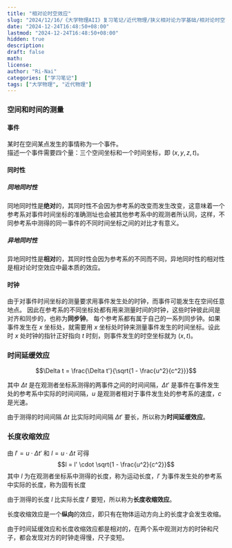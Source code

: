 ```yaml
---
title: "相对论时空效应"
slug: "2024/12/16/《大学物理AII》复习笔记/近代物理/狭义相对论力学基础/相对论时空效应"
date: "2024-12-24T16:48:50+08:00"
lastmod: "2024-12-24T16:48:50+08:00"
hidden: true
description:
draft: false
math:
license:
author: "Ri-Nai"
categories: ["学习笔记"]
tags: ["大学物理", "近代物理"]
---
```

### 空间和时间的测量
#### 事件
某时在空间某点发生的事情称为一个事件。  
描述一个事件需要四个量：三个空间坐标和一个时间坐标，即 $(x, y, z, t)$。  

#### 同时性
##### 同地同时性
同地同时性是**绝对**的，其同时性不会因为参考系的改变而发生改变，这意味着一个参考系对事件时间坐标的准确测址也会被其他参考系中的观测者所认同，这样，不同参考系中测得的同一事件的不同时间坐标之间的对比才有意义。

##### 异地同时性
异地同时性是**相对**的，其同时性会因为参考系的不同而不同，异地同时性的相对性是相对论时空效应中最本质的效应。

#### 时钟
由于对事件时间坐标的测量要求用事件发生处的时钟，而事件可能发生在空间任意地点。
因此在参考系的不同坐标处都有用来测量时间的时钟，这些时钟彼此间是对齐和同步的，也称为**同步钟**。
每个参考系都有属于自己的一系列同步钟。如果事件发生在 $x$ 坐标处，就需要用 $x$ 坐标处时钟来测量事件发生的时间坐标。设此时 $x$ 处时钟的指针正好指向 $t$ 时刻，则事件发生的时空坐标就为 $(x, t)$。

### 时间延缓效应
$$\Delta t = \frac{\Delta t'}{\sqrt{1 - \frac{u^2}{c^2}}}$$

其中 $\Delta t$ 是在观测者坐标系测得的两事件之间的时间间隔，$\Delta t'$ 是事件在事件发生处的参考系中实际的时间间隔，$u$ 是观测者相对于事件发生处的参考系的速度，$c$ 是光速。

由于测得的时间间隔 $\Delta t$ 比实际时间间隔 $\Delta t'$ 要长，所以称为**时间延缓效应**。

### 长度收缩效应
由 $l' = u \cdot \Delta t'$ 和 $l = u \cdot \Delta t$ 可得  
$$l = l' \cdot \sqrt{1 - \frac{u^2}{c^2}}$$
其中 $l$ 为在观测者坐标系中测得的长度，称为运动长度，$l'$ 为事件发生处的参考系中实际的长度，称为固有长度

由于测得的长度 $l$ 比实际长度 $l'$ 要短，所以称为**长度收缩效应**。

长度收缩效应是一个**纵向**的效应，即只有在物体运动方向上的长度才会发生收缩。

由于时间延缓效应和长度收缩效应都是相对的，在两个系中观测对方的时钟和尺子，都会发现对方的时钟走得慢，尺子变短。
